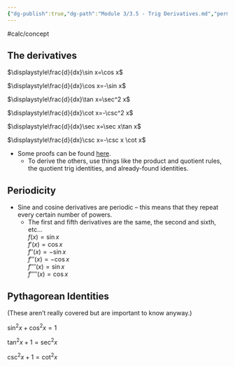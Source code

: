 ```yaml
---
{"dg-publish":true,"dg-path":"Module 3/3.5 - Trig Derivatives.md","permalink":"/module-3/3-5-trig-derivatives/","created":"","updated":""}
---
```


#calc/concept 
## The derivatives
$\displaystyle\frac{d}{dx}\sin x=\cos x$

$\displaystyle\frac{d}{dx}\cos  x=-\sin x$

$\displaystyle\frac{d}{dx}\tan x=\sec^2 x$

$\displaystyle\frac{d}{dx}\cot x=-\csc^2 x$

$\displaystyle\frac{d}{dx}\sec x=\sec x\tan x$

$\displaystyle\frac{d}{dx}\csc x=-\csc x \cot x$

- Some proofs can be found [here](https://www.youtube.com/watch?v=3FCGsi6mHk0&list=PLBSRjc5Bh-86nd7GlzzJS0KuToFiem6s2&index=12).
	- To derive the others, use things like the product and quotient rules, the quotient trig identities, and already-found identities.
## Periodicity
- Sine and cosine derivatives are periodic – this means that they repeat every certain number of powers.
	- The first and fifth derivatives are the same, the second and sixth, etc…  
$f(x)=\sin x$  
$f'(x)=\cos x$  
$f''(x)=-\sin x$  
$f'''(x)=-\cos x$  
$f''''(x)=\sin x$  
$f'''''(x)=\cos x$
## Pythagorean Identities
(These aren’t really covered but are important to know anyway.)

$\sin^2x+\cos^2x=1$

$\tan^2x+1=\sec^2x$

$\csc^2x+1=\cot^2x$